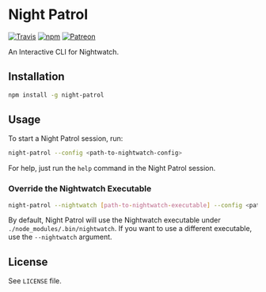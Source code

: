 # Night Patrol

[![Travis](https://img.shields.io/travis/jahed/night-patrol.svg)](https://travis-ci.org/search/night-patrol)
[![npm](https://img.shields.io/npm/v/night-patrol.svg)](https://www.npmjs.com/package/night-patrol)
[![Patreon](https://img.shields.io/badge/patreon-donate-f96854.svg)](https://www.patreon.com/jahed)

An Interactive CLI for Nightwatch.

## Installation

```sh
npm install -g night-patrol
```

## Usage

To start a Night Patrol session, run:

```sh
night-patrol --config <path-to-nightwatch-config>
```

For help, just run the `help` command in the Night Patrol session.

### Override the Nightwatch Executable

```sh
night-patrol --nightwatch [path-to-nightwatch-executable] --config <path-to-nightwatch-config>
```

By default, Night Patrol will use the Nightwatch executable under `./node_modules/.bin/nightwatch`. If you want to use a different executable, use the `--nightwatch` argument.


## License

See `LICENSE` file.
